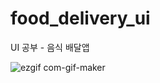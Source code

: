 # food_delivery_ui

UI 공부 - 음식 배달앱 

![ezgif com-gif-maker](https://user-images.githubusercontent.com/45490440/215062068-4eec5fd1-ed08-4d36-bec7-fd1f9fd2c217.gif)
